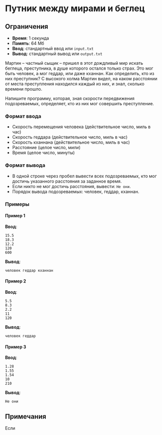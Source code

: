 # Путник между мирами и беглец

## Ограничения
- **Время**: 1 секунда
- **Память**: 64 Мб
- **Ввод**: стандартный ввод или `input.txt`
- **Вывод**: стандартный вывод или `output.txt`


Мартин – частный сыщик – пришел в этот дождливый мир искать беглеца, преступника, в душе которого остался только страх. Это мог быть человек, а мог геддар, или даже кханнан. Как определить, кто из них преступник? С высокого холма Мартин видел, на каком расстоянии от места преступления находился каждый из них, и знал, сколько времени прошло.


Напишите программу, которая, зная скорости передвижения подозреваемых, определяет, кто из них мог совершить преступление.

### Формат ввода
- Скорость перемещения человека (действительное число, миль в час)
- Скорость геддара (действительное число, миль в час)
- Скорость кханнана (действительное число, миль в час)
- Расстояние (целое число, мили)
- Время (целое число, минуты)

### Формат вывода
- В одной строке через пробел вывести всех подозреваемых, кто мог достичь указанного расстояния за заданное время. 
- Если никто не мог достичь расстояния, вывести: `Не они`.
- Порядок вывода подозреваемых: человек, геддар, кханнан.

### Примеры
#### Пример 1
**Ввод**:
```
15.5
18.3
12.2
120
600
```
**Вывод**:
```
человек геддар кханнан
```

#### Пример 2
**Ввод**:
```
5.5
8.3
2.2
11
120
```
**Вывод**:
```
человек геддар
```

#### Пример 3
**Ввод**:
```
1.28
1.55
1.54
10
210
```
**Вывод**:
```
Не они
```

## Примечания
Если